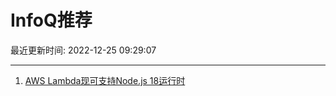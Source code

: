 # InfoQ推荐

最近更新时间: 2022-12-25 09:29:07

--- 
1. [AWS Lambda现可支持Node.js 18运行时](https://www.infoq.cn/article/IjopWm7HUlP8qftzbOB3) 
